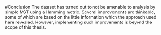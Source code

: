#Conclusion
The dataset has turned out to not be amenable to analysis by simple MST
using a Hamming metric. Several improvements are thinkable, some of
which are based on the little information which the approach used here
revealed. However, implementing such improvements is beyond the scope of
this thesis.
